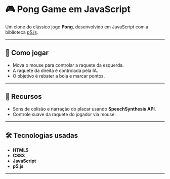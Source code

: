 # 🎮 Pong Game em JavaScript

Um clone do clássico jogo **Pong**, desenvolvido em JavaScript com a biblioteca [p5.js](https://p5js.org/).

---

## 🚀 Como jogar
- Mova o mouse para controlar a raquete da esquerda.
- A raquete da direita é controlada pela IA.
- O objetivo é rebater a bola e marcar pontos.

---

## 🎵 Recursos
- Sons de colisão e narração do placar usando **SpeechSynthesis API**.
- Controle suave da raquete do jogador via mouse.

---

## 🛠 Tecnologias usadas
- **HTML5**
- **CSS3**
- **JavaScript**
- **p5.js**

---

